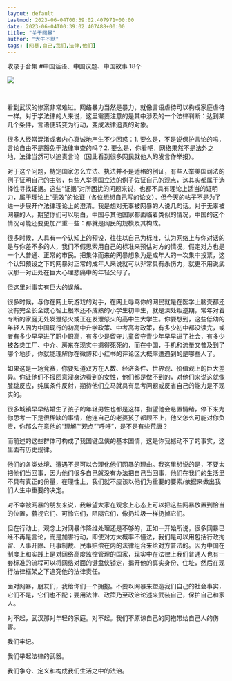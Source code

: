 ```yaml
---
layout: default
Lastmod: 2023-06-04T00:39:02.407971+00:00
date: 2023-06-04T00:39:02.407488+00:00
title: "关于网暴"
author: "大牛不默"
tags: [网暴,自己,我们,法律,他们]
---
```


收录于合集 #中国话语、中国议题、中国故事 18个

![](https://images.weserv.nl/?url=https%3A//mmbiz.qpic.cn/mmbiz_jpg/vgTlZaXG5v0vCgN1hiaElBTvonFIQ7edVmpU66Uial0NwhluCL1TBTj6o196Wlv7wsjciczYpDa7L6LexB9Y8kib8Q/640%3Fwx_fmt%3Djpeg)

​

​看到武汉的惨案非常难过。​​网络暴力当然是暴力，就像言语虐待可以构成家庭虐待一样。对于学法律的人来说，这里需要注意的是其中涉及的一个法律判断：达到某几个条件，言语便转变为行动，变成法律追责的对象。​

​很多人经常混淆或者内心真诚地产生不少困惑：1. 要么是，不是说保护言论的吗，言论自由不是豁免于法律审查的吗？2. 要么是，你看吧，网络果然不是法外之地，法律当然可以追责言论（因此看到很多网民就他人的发言作举报）。

对于这个问题，特定国家怎么立法、执法并不是适格的例证，有些人举美国司法的例子证明自己的主张，有些人举德国立法的例子佐证自己的观点，这其实都属于选择性寻找证据。这些“证据”对所困扰的问题来说，也都不具有理论上适当的证明力，属于理论上“无效”的论证（各位想想自己写的论文）。​​但今天的帖子不是为了进一步展开作法律理论上的澄清。我是想对无辜被网暴的人说几句话。​​对于无辜被网暴的人，期望你们可以明白，中国与其他国家都面临着类似的情况，中国的这个情况可能还要更加严重一些：那就是网民的规模及其构成。

很多时候，人具有一个认知上的预设，往往以自己为标准，认为网络上与你对话的是与你差不多的人，我们不假思索用自己的标准来预估对方的情况，假定对方也是一个人普通、正常的市民。把集体而来的网暴想象为是成年人的一次集中投票，这个认知预设之下的网暴对正常的成年人来说就可以非常具有杀伤力，就更不用说武汉那一对正处在巨大心理悲痛中的年轻父母了。

但这里对事实有巨大的误解。

很多时候，与你在网上玩游戏的对手，在网上辱骂你的网民就是在医学上脑壳都还没有完全长全或心智上根本还不成熟的小学生初中生，就是深处叛逆期，常年对着专断的家庭无处发泄怒火或正在发泄怒火的高中生大学生。你要想到，这些低幼的年轻人因为中国现行的初高中升学政策、中考高考政策，有多少初中都没读完，或者有多少早早进了职中职高，有多少是留守儿童留守青少年早早进了社会，有多少被各类工厂、中介、房东在现实中摁得死死的，而在中国，手机和流量又普及到了哪个地步，你就能理解你在微博和小红书的评论区大概率遭遇到的是哪些人了。

如果这是一场竞赛，你要知道双方在人数、经济条件、世界观、价值观上的巨大差异。你让他们不报团意淫身边看到的女性，他们都是做不到的，对他们来说这就像膝跳反应，纯属条件反射，期待他们立马就具有思考问题或反省自己的能力是不现实的。

很多城镇早早结婚生了孩子的年轻男性也都是这样，指望他会悬置情绪，停下来为你思考一下是很稀缺的事情，他连自己的老婆孩子都顾不上，他又怎么可能对你负责，你那么在意他的“理解”“观点”“呼吁”，是不是有些荒唐？

而前述的这些群体可构成了我国键盘侠的基本国情，这是你我撼动不了的事实，这里面有历史规律。

他们的各类处境、遭遇不是可以合理化他们网暴的理由。我这里想说的是，不要太把他们当回事，因为他们很多自己就没有办法把自己当回事，他们在我们的生活里不具有真正的份量，在理性上，我们就不应该以他们为重要的要素/依据来做出我们人生中重要的决定。

对不幸被网暴的朋友来说，我希望大家在观念上心态上可以把这些网暴放置到恰当的位置，藐视它们、可怜它们，阻隔它们，像扔垃圾一样扔掉它们。

但在行动上，观念上对网暴作降维处理还是不够的，正如一开始所说，很多网暴已经不再是言论，而是加害行动，即使对方大概率不懂法，我们是可以用包括行政拘留、人事开除、刑事制裁、民事赔偿在内的法律组合来给对方普法的。因为中国在制度上和实践上是对网络高度监控管理的国家，现实中在法律上我们普通人也有一套标准的流程可以将网络对面的键盘侠锁定，揭开他的真实身份、住址，然后在现行法律框架之下追究他的法律责任。

面对网暴，朋友们，我给你们一个拥抱。不要以网暴来塑造我们自己的社会事实，它们不是，它们也不配；要用法律、政策乃至政治论述来武装自己，保护自己和家人。

对不起，武汉那对年轻的家庭。对不起。我们不原谅自己的同袍带给自己人的伤害。

我们牢记。

我们举起法律的武器。

我们争夺、定义和构成我们生活之中的法治。

